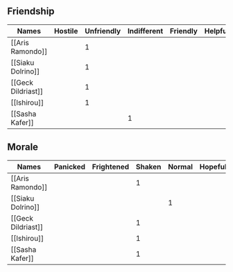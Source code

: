 

## Friendship
| Names             | Hostile | Unfriendly | Indifferent | Friendly | Helpful |
|-----------------|---------|-------------|-------------|----------|---------|
| [[Aris Ramondo]] |             |        1           |                   |               |             |
| [[Siaku Dolrino]]    |             |          1         |                   |               |             |
| [[Geck Dildriast]]  |             |            1       |                   |               |             |
| [[Ishirou]]              |            |              1     |                   |               |             |
| [[Sasha Kafer]]      |            |                   |         1          |               |             |


## Morale
| Names         | Panicked | Frightened | Shaken      | Normal  | Hopeful |
|-----------------|---------|-------------|-------------|----------|---------|
| [[Aris Ramondo]] |             |                   |           1        |               |             |
| [[Siaku Dolrino]]    |             |                   |                   |        1       |             |
| [[Geck Dildriast]]  |             |                   |              1     |               |             |
| [[Ishirou]]              |            |                   |                1   |               |             |
| [[Sasha Kafer]]      |            |                   |                  1 |               |             |